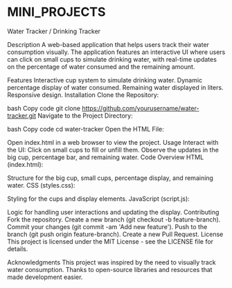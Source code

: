 # MINI_PROJECTS
Water Tracker / Drinking Tracker

Description
A web-based application that helps users track their water consumption visually. The application features an interactive UI where users can click on small cups to simulate drinking water, with real-time updates on the percentage of water consumed and the remaining amount.

Features
Interactive cup system to simulate drinking water.
Dynamic percentage display of water consumed.
Remaining water displayed in liters.
Responsive design.
Installation
Clone the Repository:

bash
Copy code
git clone https://github.com/yourusername/water-tracker.git
Navigate to the Project Directory:

bash
Copy code
cd water-tracker
Open the HTML File:

Open index.html in a web browser to view the project.
Usage
Interact with the UI:
Click on small cups to fill or unfill them.
Observe the updates in the big cup, percentage bar, and remaining water.
Code Overview
HTML (index.html):

Structure for the big cup, small cups, percentage display, and remaining water.
CSS (styles.css):

Styling for the cups and display elements.
JavaScript (script.js):

Logic for handling user interactions and updating the display.
Contributing
Fork the repository.
Create a new branch (git checkout -b feature-branch).
Commit your changes (git commit -am 'Add new feature').
Push to the branch (git push origin feature-branch).
Create a new Pull Request.
License
This project is licensed under the MIT License - see the LICENSE file for details.

Acknowledgments
This project was inspired by the need to visually track water consumption.
Thanks to open-source libraries and resources that made development easier.

